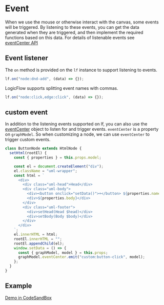 # Event

When we use the mouse or otherwise interact with the canvas, some events will be triggered. By listening to these events, you can get the data generated when they are triggered, and then implement the required functions based on this data. For details of listenable events see [eventCenter API](en/api/eventCenterApi)

## Event listener

The `on` method is provided on the `lf` instance to support listening to events.

```js
lf.on("node:dnd-add", (data) => {});
```

LogicFlow supports splitting event names with commas.

```js
lf.on("node:click,edge:click", (data) => {});
```

## custom event

In addition to the listening events supported on lf, you can also use the [eventCenter](en/api/graphModelApi#eventcenter) object to listen for and trigger events. `eventCenter` is a property on `graphModel`. So when customizing a node, we can use `eventCenter` to trigger custom events.

```js
class ButtonNode extends HtmlNode {
  setHtml(rootEl) {
    const { properties } = this.props.model;

    const el = document.createElement("div");
    el.className = "uml-wrapper";
    const html = `
      <div>
        <div class="uml-head">Head</div>
        <div class="uml-body">
          <div><button onclick="setData()">+</button> ${properties.name}</div>
          <div>${properties.body}</div>
        </div>
        <div class="uml-footer">
          <div>setHead(Head $head)</div>
          <div>setBody(Body $body)</div>
        </div>
      </div>
    `;
    el.innerHTML = html;
    rootEl.innerHTML = "";
    rootEl.appendChild(el);
    window.setData = () => {
      const { graphModel, model } = this.props;
      graphModel.eventCenter.emit("custom:button-click", model);
    };
  }
}
```

## Example

<a href="https://codesandbox.io/embed/logicflow-step7-dpmgb?fontsize=14&hidenavigation=1&theme=dark&view=preview" target="_blank"> Demo in CodeSandBox</a>
